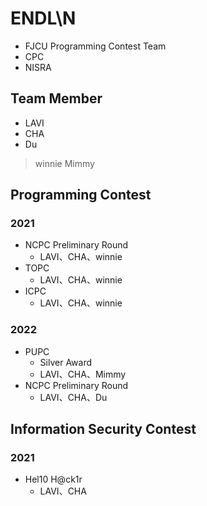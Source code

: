 # ENDL\N
* FJCU Programming Contest Team
* CPC
* NISRA

## Team Member

* LAVI
* CHA
* Du

> winnie
> Mimmy

## Programming Contest

### 2021
* NCPC Preliminary Round
    * LAVI、CHA、winnie
* TOPC
    * LAVI、CHA、winnie
* ICPC
    * LAVI、CHA、winnie

### 2022
* PUPC
    * Silver Award
    * LAVI、CHA、Mimmy
* NCPC Preliminary Round
    * LAVI、CHA、Du

## Information Security Contest

### 2021
* Hel10 H@ck1r
    * LAVI、CHA